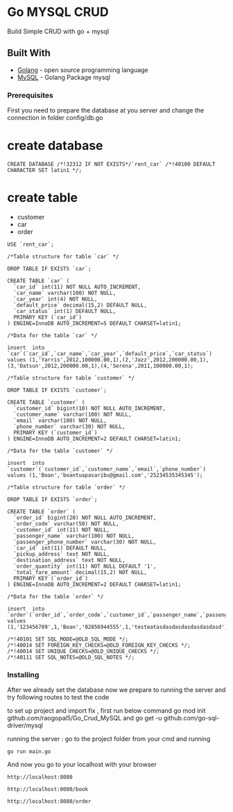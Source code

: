 # Go MYSQL CRUD

Build Simple CRUD with go + mysql

## Built With

* [Golang](https://godoc.org/) - open source programming language 
* [MySQL](https://godoc.org/github.com/go-sql-driver/mysql) - Golang Package mysql

### Prerequisites

First you need to prepare the database at you server and change the connection in folder config/db.go

#  create database
```
CREATE DATABASE /*!32312 IF NOT EXISTS*/`rent_car` /*!40100 DEFAULT CHARACTER SET latin1 */;
```

# create table

* customer
* car
* order

```
USE `rent_car`;

/*Table structure for table `car` */

DROP TABLE IF EXISTS `car`;

CREATE TABLE `car` (
  `car_id` int(11) NOT NULL AUTO_INCREMENT,
  `car_name` varchar(100) NOT NULL,
  `car_year` int(4) NOT NULL,
  `default_price` decimal(15,2) DEFAULT NULL,
  `car_status` int(1) DEFAULT NULL,
  PRIMARY KEY (`car_id`)
) ENGINE=InnoDB AUTO_INCREMENT=5 DEFAULT CHARSET=latin1;

/*Data for the table `car` */

insert  into `car`(`car_id`,`car_name`,`car_year`,`default_price`,`car_status`) values (1,'Yarris',2012,100000.00,1),(2,'Jazz',2012,200000.00,1),(3,'Datsun',2012,200000.00,1),(4,'Serena',2011,100000.00,1);

/*Table structure for table `customer` */

DROP TABLE IF EXISTS `customer`;

CREATE TABLE `customer` (
  `customer_id` bigint(10) NOT NULL AUTO_INCREMENT,
  `customer_name` varchar(100) NOT NULL,
  `email` varchar(100) NOT NULL,
  `phone_number` varchar(30) NOT NULL,
  PRIMARY KEY (`customer_id`)
) ENGINE=InnoDB AUTO_INCREMENT=2 DEFAULT CHARSET=latin1;

/*Data for the table `customer` */

insert  into `customer`(`customer_id`,`customer_name`,`email`,`phone_number`) values (1,'Boan','boantuapasaribu@gmail.com','25234535345345');

/*Table structure for table `order` */

DROP TABLE IF EXISTS `order`;

CREATE TABLE `order` (
  `order_id` bigint(20) NOT NULL AUTO_INCREMENT,
  `order_code` varchar(50) NOT NULL,
  `customer_id` int(11) NOT NULL,
  `passenger_name` varchar(100) NOT NULL,
  `passenger_phone_number` varchar(30) NOT NULL,
  `car_id` int(11) DEFAULT NULL,
  `pickup_address` text NOT NULL,
  `destination_address` text NOT NULL,
  `order_quantity` int(11) NOT NULL DEFAULT '1',
  `total_fare_amount` decimal(15,2) NOT NULL,
  PRIMARY KEY (`order_id`)
) ENGINE=InnoDB AUTO_INCREMENT=2 DEFAULT CHARSET=latin1;

/*Data for the table `order` */

insert  into `order`(`order_id`,`order_code`,`customer_id`,`passenger_name`,`passenger_phone_number`,`car_id`,`pickup_address`,`destination_address`,`order_quantity`,`total_fare_amount`) values (1,'123456789',1,'Boan','02856944555',1,'testeatasdasdasdasdasdasdasd','testeatasdasdasdasdasdasdasd',1,200000.00);

/*!40101 SET SQL_MODE=@OLD_SQL_MODE */;
/*!40014 SET FOREIGN_KEY_CHECKS=@OLD_FOREIGN_KEY_CHECKS */;
/*!40014 SET UNIQUE_CHECKS=@OLD_UNIQUE_CHECKS */;
/*!40111 SET SQL_NOTES=@OLD_SQL_NOTES */;

```



### Installing

After we already set the database now we prepare to running the server and try following routes to test the code

to set up project and import fix , first run below command
go mod init github.com/raogopal5/Go_Crud_MySQL 
and go get -u github.com/go-sql-driver/mysql

running the server : go to the project folder from your cmd and running

```
go run main.go
```

And now you go to your localhost with your browser

```
http://localhost:8080
```

```
http://localhost:8080/book
```

```
http://localhost:8080/order
```
